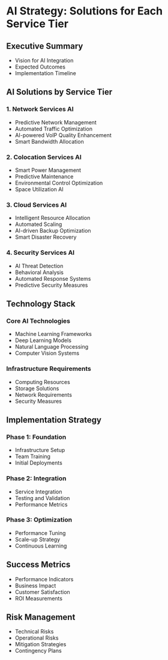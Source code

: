 # AI Strategy: Solutions for Each Service Tier

## Executive Summary
- Vision for AI Integration
- Expected Outcomes
- Implementation Timeline

## AI Solutions by Service Tier

### 1. Network Services AI
- Predictive Network Management
- Automated Traffic Optimization
- AI-powered VoIP Quality Enhancement
- Smart Bandwidth Allocation

### 2. Colocation Services AI
- Smart Power Management
- Predictive Maintenance
- Environmental Control Optimization
- Space Utilization AI

### 3. Cloud Services AI
- Intelligent Resource Allocation
- Automated Scaling
- AI-driven Backup Optimization
- Smart Disaster Recovery

### 4. Security Services AI
- AI Threat Detection
- Behavioral Analysis
- Automated Response Systems
- Predictive Security Measures

## Technology Stack
### Core AI Technologies
- Machine Learning Frameworks
- Deep Learning Models
- Natural Language Processing
- Computer Vision Systems

### Infrastructure Requirements
- Computing Resources
- Storage Solutions
- Network Requirements
- Security Measures

## Implementation Strategy
### Phase 1: Foundation
- Infrastructure Setup
- Team Training
- Initial Deployments

### Phase 2: Integration
- Service Integration
- Testing and Validation
- Performance Metrics

### Phase 3: Optimization
- Performance Tuning
- Scale-up Strategy
- Continuous Learning

## Success Metrics
- Performance Indicators
- Business Impact
- Customer Satisfaction
- ROI Measurements

## Risk Management
- Technical Risks
- Operational Risks
- Mitigation Strategies
- Contingency Plans 